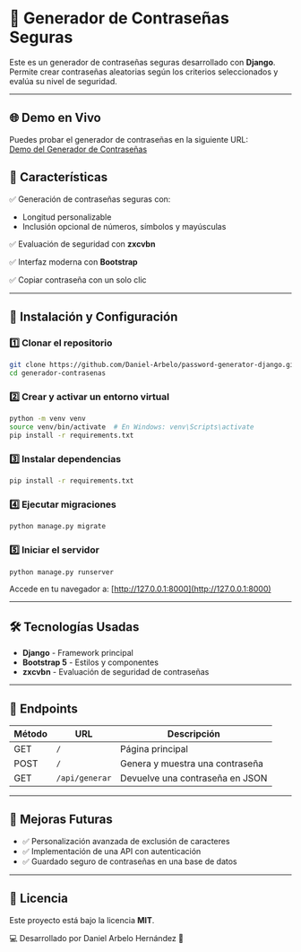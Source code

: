 # 🔑 Generador de Contraseñas Seguras

Este es un generador de contraseñas seguras desarrollado con **Django**. Permite crear contraseñas aleatorias según los criterios seleccionados y evalúa su nivel de seguridad.

---

## 🌐 Demo en Vivo

Puedes probar el generador de contraseñas en la siguiente URL:  
[Demo del Generador de Contraseñas](https://web-production-c13ca.up.railway.app)


## 🚀 Características

✅ Generación de contraseñas seguras con:
- Longitud personalizable
- Inclusión opcional de números, símbolos y mayúsculas

✅ Evaluación de seguridad con **zxcvbn**

✅ Interfaz moderna con **Bootstrap**

✅ Copiar contraseña con un solo clic

---

## 📂 Instalación y Configuración

### 1️⃣ Clonar el repositorio
```bash
git clone https://github.com/Daniel-Arbelo/password-generator-django.git
cd generador-contrasenas
```

### 2️⃣ Crear y activar un entorno virtual
```bash
python -m venv venv
source venv/bin/activate  # En Windows: venv\Scripts\activate
pip install -r requirements.txt
```

### 3️⃣ Instalar dependencias
```bash
pip install -r requirements.txt
```

### 4️⃣ Ejecutar migraciones
```bash
python manage.py migrate
```

### 5️⃣ Iniciar el servidor
```bash
python manage.py runserver
```
Accede en tu navegador a: [http://127.0.0.1:8000](http://127.0.0.1:8000)

---

## 🛠 Tecnologías Usadas
- **Django** - Framework principal
- **Bootstrap 5** - Estilos y componentes
- **zxcvbn** - Evaluación de seguridad de contraseñas

---

## 📜 Endpoints

| Método | URL | Descripción |
|---------|----------------------|------------------------------|
| GET | `/` | Página principal |
| POST | `/` | Genera y muestra una contraseña |
| GET | `/api/generar` | Devuelve una contraseña en JSON |

---

## 📌 Mejoras Futuras
- ✅ Personalización avanzada de exclusión de caracteres
- ✅ Implementación de una API con autenticación
- ✅ Guardado seguro de contraseñas en una base de datos

---

## 📜 Licencia
Este proyecto está bajo la licencia **MIT**.

💻 Desarrollado por Daniel Arbelo Hernández 🚀

